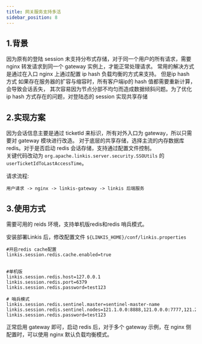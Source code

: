 ```yaml
---
title: 网关服务支持多活
sidebar_position: 8
---
```

## 1.背景
因为原有的登陆 session 未支持分布式存储，对于同一个用户的所有请求，需要 nginx 转发请求到同一个 gateway 实例上，才能正常处理请求。
常用的解决方式是通过在入口 nginx 上通过配置 ip hash 负载均衡的方式来支持。
但是ip hash 方式 如果存在服务器的扩容与缩容时，所有客户端ip的 hash 值都需要重新计算，会导致会话丢失，
其次容易因为节点分部不均匀⽽造成数据倾斜问题。为了优化 ip hash 方式存在的问题，对登陆态的 session 实现共享存储


## 2.实现方案
因为会话信息主要是通过 ticketId 来标识，所有对外入口为 gateway，所以只需要对 gateway 模块进行改造。
对于底层的共享存储，选择主流的内存数据库 redis。对于是否启动 redis 会话存储，支持通过配置文件控制。  
关键代码改动为 `org.apache.linkis.server.security.SSOUtils` 的 `userTicketIdToLastAccessTime`。

请求流程:

`用户请求 -> nginx -> linkis-gateway -> linkis 后端服务`


## 3.使用方式 
 
需要可用的 reids 环境，支持单机版redis和redis 哨兵模式。

安装部署Linkis 后，修改配置文件 `${LINKIS_HOME}/conf/linkis.properties`
```shell script
#开启redis cache配置
linkis.session.redis.cache.enabled=true


#单机版
linkis.session.redis.host=127.0.0.1
linkis.session.redis.port=6379
linkis.session.redis.password=test123

# 哨兵模式
linkis.session.redis.sentinel.master=sentinel-master-name
linkis.session.redis.sentinel.nodes=121.1.0.0:8888,121.0.0.0:7777,121.2.0.0:6666
linkis.session.redis.password=test123

```

正常启用 gateway 即可，启动 redis 后，对于多个 gateway 示例，在 nginx 侧配置时，可以使用 nginx 默认负载均衡模式。




